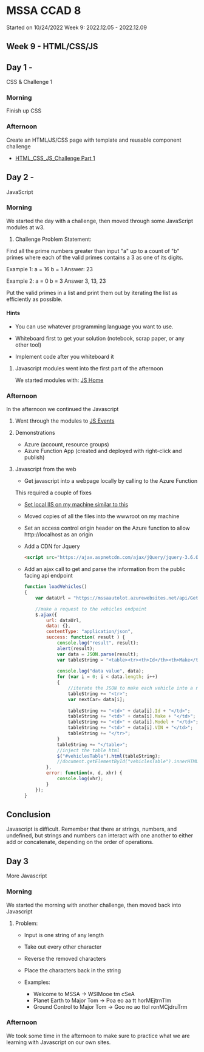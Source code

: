 # MSSA CCAD 8

Started on 10/24/2022
Week 9: 2022.12.05 - 2022.12.09

## Week 9 - HTML/CSS/JS

## Day 1 - 

CSS & Challenge 1

### Morning

Finish up CSS

### Afternoon

Create an HTML/JS/CSS page with template and reusable component challenge

- [HTML_CSS_JS_Challenge Part 1](./Week_09/HTML_CSS_JS_ChallengePart1.md)

## Day 2 -

JavaScript

### Morning

We started the day with a challenge, then moved through some JavaScript modules at w3.

1. Challenge Problem Statement:

Find all the prime numbers greater than input "a" up to a count of "b" primes where each of the valid primes contains a 3 as one of its digits.

Example 1:
a = 16
b = 1
Answer: 23

Example 2:
a = 0
b = 3
Answer 3, 13, 23

Put the valid primes in a list and print them out by iterating the list as efficiently as possible.

#### Hints

- You can use whatever programming language you want to use.  

- Whiteboard first to get your solution (notebook, scrap paper, or any other tool)

- Implement code after you whiteboard it

1. Javascript modules went into the first part of the afternoon

    We started modules with: [JS Home](https://www.w3schools.com/js/default.asp)
    

### Afternoon

In the afternoon we continued the Javascript

1. Went through the modules to [JS Events](https://www.w3schools.com/js/js_events.asp)  

1. Demonstrations

    - Azure (account, resource groups)
    - Azure Function App (created and deployed with right-click and publish)

1. Javascript from the web

    - Get javascript into a webpage locally by calling to the Azure Function

    This required a couple of fixes

    - [Set local IIS on my machine similar to this](https://helpdeskgeek.com/windows-10/install-and-setup-a-website-in-iis-on-windows-10/) 
    - Moved copies of all the files into the wwwroot on my machine
    - Set an access control origin header on the Azure function to allow http://localhost as an origin
    - Add a CDN for Jquery

        ```html
        <script src="https://ajax.aspnetcdn.com/ajax/jQuery/jquery-3.6.0.min.js"></script>
        ```  

    - Add an ajax call to get and parse the information from the public facing api endpoint

        ```js
        function loadVehicles()
        {
            var dataUrl = "https://mssaautolot.azurewebsites.net/api/GetVehicles?";

            //make a request to the vehicles endpoint
            $.ajax({
                url: dataUrl,
                data: {},
                contentType: "application/json",
                success: function( result ) {
                    console.log("result", result);
                    alert(result);
                    var data = JSON.parse(result);
                    var tableString = "<table><tr><th>Id</th><th>Make</th><th>Model</th><th>VIN</th></tr>";
                    
                    console.log("data value", data);
                    for (var i = 0; i < data.length; i++)
                    {
                        //iterate the JSON to make each vehicle into a row
                        tableString += "<tr>";
                        var nextCar= data[i];
                        
                        tableString += "<td>" + data[i].Id + "</td>";
                        tableString += "<td>" + data[i].Make + "</td>";
                        tableString += "<td>" + data[i].Model + "</td>";
                        tableString += "<td>" + data[i].VIN + "</td>";
                        tableString += "</tr>";
                    }
                    tableString += "</table>";
                    //inject the table html
                    $("#vehiclesTable").html(tableString);
                    //document.getElementById("vehiclesTable").innerHTML = tableString;
                },
                error: function(x, d, xhr) {
                    console.log(xhr);
                }
            });
        }
        ```

## Conclusion

Javascript is difficult.  Remember that there ar strings, numbers, and undefined, but strings and numbers can interact with one another to either add or concatenate, depending on the order of operations.

## Day 3

More Javascript

### Morning

We started the morning with another challenge, then moved back into Javascript

1. Problem:

    - Input is one string of any length
    - Take out every other character
    - Reverse the removed characters
    - Place the characters back in the string

    - Examples:

        - Welcome to MSSA -> WSlMooe tm cSeA
        - Planet Earth to Major Tom -> Poa eo aa tt horMEjtrnTlm
        - Ground Control to Major Tom -> Goo no ao ttol ronMCjdruTrm

### Afternoon

We took some time in the afternoon to make sure to practice what we are learning with Javascript on our own sites.


